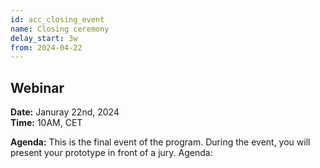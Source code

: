 ```yaml
---
id: acc_closing_event
name: Closing ceremony
delay_start: 3w
from: 2024-04-22
---
```

## Webinar

**Date:** Januray 22nd, 2024  
**Time:**  10AM, CET

**Agenda:**
This is the final event of the program. During the event, you will present your prototype in front of a jury.
Agenda:


